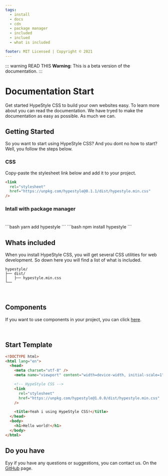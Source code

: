 ```yaml
---
tags:
  - install
  - docs
  - cdn
  - package manager
  - included
  - inclued
  - what is included

footer: MIT Licensed | Copyright © 2021
---
```


::: warning READ THIS
**Warning**: This is a beta version of the documentation.
:::

# Documentation Start

Get started HypeStyle CSS to build your own websites easy. To learn more about you can read the documentation.
We have tryed to make the documentation as easy as possible. As much we can.

## Getting Started

So you want to start using HypeStyle CSS? And you dont no how to start? Well, you follow the steps below.

### CSS

Copy-paste the stylesheet link below and add it to your project.

```html
<link
  rel="stylesheet"
  href="https://unpkg.com/hypestyle@0.1.1/dist/hypestyle.min.css"
/>
```

### Intall with package manager

#

<code-group>
<code-block title="YARN">
```bash
yarn add hypestyle
```
</code-block>

<code-block title="NPM" active>
```bash
npm install hypestyle
```
</code-block>
</code-group>

<br>

## Whats included

When you install HypeStyle CSS, you will get several CSS utilities for web development. So down here you will find a list of what is included.

```text
hypestyle/
├── dist/
│   ├── hypestyle.min.css
└──
```

<br>

## Components

If you want to use components in your project, you can click [here](/docs/components).

<br>

## Start Template

```html
<!DOCTYPE html>
<html lang="en">
  <head>
    <meta charset="utf-8" />
    <meta name="viewport" content="width=device-width, initial-scale=1" />

    <!-- HypeStyle CSS -->
    <link
      rel="stylesheet"
      href="https://unpkg.com/hypestyle@1.0.0/dist/hypestyle.min.css"
    />

    <title>Yeah i using HypeStyle CSS!</title>
  </head>
  <body>
    <h1>Hello world!</h1>
  </body>
</html>
```

## Do you have

Eyy if you have any questions or suggestions, you can contact us. On the [GitHub]() page.
